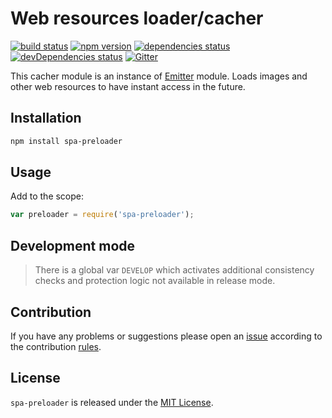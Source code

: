 Web resources loader/cacher
===========================

[![build status](https://img.shields.io/travis/spasdk/preloader.svg?style=flat-square)](https://travis-ci.org/spasdk/preloader)
[![npm version](https://img.shields.io/npm/v/spa-preloader.svg?style=flat-square)](https://www.npmjs.com/package/spa-preloader)
[![dependencies status](https://img.shields.io/david/spasdk/preloader.svg?style=flat-square)](https://david-dm.org/spasdk/preloader)
[![devDependencies status](https://img.shields.io/david/dev/spasdk/preloader.svg?style=flat-square)](https://david-dm.org/spasdk/preloader?type=dev)
[![Gitter](https://img.shields.io/badge/gitter-join%20chat-blue.svg?style=flat-square)](https://gitter.im/DarkPark/spasdk)


This cacher module is an instance of [Emitter](https://github.com/cjssdk/emitter) module.
Loads images and other web resources to have instant access in the future.


## Installation ##

```bash
npm install spa-preloader
```


## Usage ##

Add to the scope:

```js
var preloader = require('spa-preloader');
```


## Development mode ##

> There is a global var `DEVELOP` which activates additional consistency checks and protection logic not available in release mode.


## Contribution ##

If you have any problems or suggestions please open an [issue](https://github.com/spasdk/preloader/issues)
according to the contribution [rules](.github/contributing.md).


## License ##

`spa-preloader` is released under the [MIT License](license.md).
